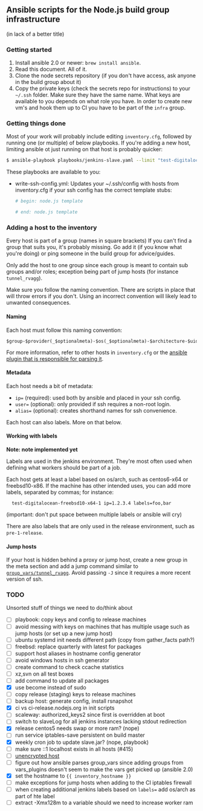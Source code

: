## Ansible scripts for the Node.js build group infrastructure

(in lack of a better title)


### Getting started

1. Install ansible 2.0 or newer: `brew install ansible`.
2. Read this document. All of it.
3. Clone the node secrets repository (if you don't have access,
   ask anyone in the build group about it)
4. Copy the private keys (check the secrets repo for instructions) to your
   `~/.ssh` folder. Make sure they have the same name. What keys are available
   to you depends on what role you have. In order to create new vm's and hook
   them up to CI you have to be part of the `infra` group.

### Getting things done

Most of your work will probably include editing `inventory.cfg`, followed by
running one (or multiple) of below playbooks. If you're adding a new host,
limiting ansible ot just running on that host is probably quicker:

```bash
$ ansible-playbook playbooks/jenkins-slave.yaml --limit "test-digitalocean-freebsd10-x64-1"
```

These playbooks are available to you:

 - write-ssh-config.yml: Updates your ~/.ssh/config with hosts from
   inventory.cfg if your ssh config has the correct template stubs:
   ```bash
   # begin: node.js template

   # end: node.js template
   ```

### Adding a host to the inventory

Every host is part of a group (names in square brackets) If you can't find a
group that suits you, it's probably missing. Go add it (if you know what you're
doing) or ping someone in the build group for advice/guides.

Only add the host to one group since each group is meant to contain sub groups
and/or roles; exception being part of jump hosts (for instance `tunnel_rvagg`).

Make sure you follow the naming convention. There are scripts in place that
will throw errors if you don't. Using an incorrect convention will likely
lead to unwanted consequences.

#### Naming

Each host must follow this naming convention:

```
$group-$provider(_$optionalmeta)-$os(_$optionalmeta)-$architecture-$uid
```

For more information, refer to other hosts in `inventory.cfg` or the [ansible
plugin that is responsible for parsing it][1].

[1]: plugins/vars/parse_host.py

#### Metadata

Each host needs a bit of metadata:

 - `ip=` (required): used both by ansible and placed in your ssh config.
 - `user=` (optional): only provided if ssh requires a non-root login.
 - `alias=` (optional): creates shorthand names for ssh convenience.

Each host can also labels. More on that below.

#### Working with labels

**Note: note implemented yet**

Labels are used in the jenkins environment. They're most often used when
defining what workers should be part of a job.

Each host gets at least a label based on os/arch, such as centos6-x64 or
freebsd10-x86. If the machine has other intended uses, you can add more
labels, separated by commas; for instance:

```
  test-digitalocean-freebsd10-x64-1 ip=1.2.3.4 labels=foo,bar
```

(important: don't put space between multiple labels or ansible will cry)

There are also labels that are only used in the release environment,
such as `pre-1-release`.

#### Jump hosts

If your host is hidden behind a proxy or jump host, create a new group in the
meta section and add a jump command similar to [`group_vars/tunnel_rvagg`][2].
Avoid passing `-J` since it requires a more recent version of ssh.

[2]: group_vars/tunnel_rvagg


### TODO

Unsorted stuff of things we need to do/think about

- [ ] playbook: copy keys and config to release machines
- [ ] avoid messing with keys on machines that has multiple usage such as jump
      hosts (or set up a new jump host)
- [ ] ubuntu systemd init needs different path (copy from gather_facts path?)
- [ ] freebsd: replace quarterly with latest for packages
- [ ] support host aliases in hostname config generator
- [ ] avoid windows hosts in ssh generator
- [ ] create command to check ccache statistics
- [ ] xz,svn on all test boxes
- [ ] add command to update all packages
- [x] use become instead of sudo
- [ ] copy release (staging) keys to release machines
- [ ] backup host: generate config, install rsnapshot
- [x] ci vs ci-release.nodejs.org in init scripts
- [ ] scaleway: authorized_keys2 since first is overridden at boot
- [ ] switch to slaveLog for all jenkins instances lacking stdout redirection
- [x] release centos5 needs swap or more ram? (nope)
- [ ] run service iptables-save persistent on build master
- [x] weekly cron job to update slave.jar? (nope, playbook)
- [ ] make sure ::1 localhost exists in all hosts (#415)
- [ ] [unencrypted host](https://git.io/v6H1z)
- [ ] figure out how ansible parses group_vars since adding groups from
      vars_plugins doesn't seem to make the vars get picked up (ansible 2.0)
- [x] set the hostname to `{{ inventory_hostname }}`
- [ ] make exceptions for jump hosts when adding to the CI iptables firewall
- [ ] when creating additional jenkins labels based on `labels=` add os/arch
      as part of hte label
- [ ] extract -Xmx128m to a variable should we need to increase worker ram

